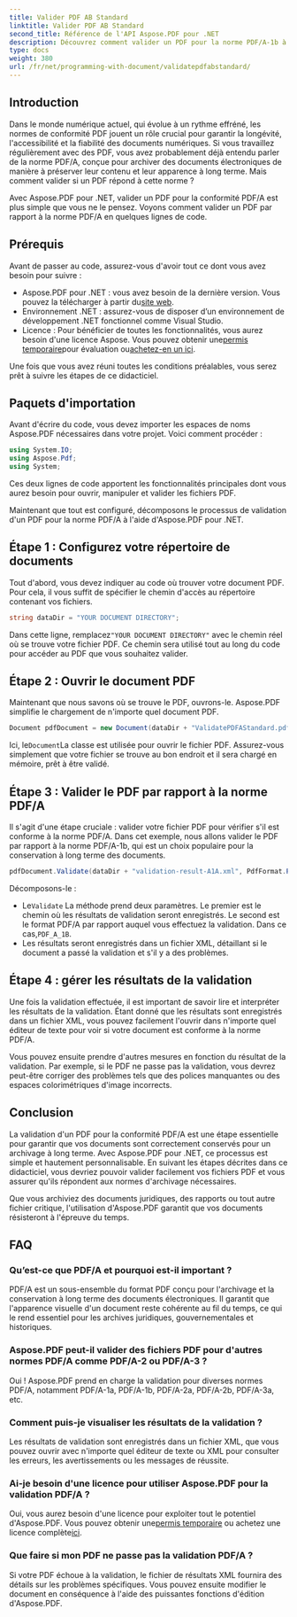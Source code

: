 ```yaml
---
title: Valider PDF AB Standard
linktitle: Valider PDF AB Standard
second_title: Référence de l'API Aspose.PDF pour .NET
description: Découvrez comment valider un PDF pour la norme PDF/A-1b à l'aide d'Aspose.PDF pour .NET dans ce didacticiel étape par étape. Assurez la conformité pour l'archivage à long terme.
type: docs
weight: 380
url: /fr/net/programming-with-document/validatepdfabstandard/
---
```

## Introduction

Dans le monde numérique actuel, qui évolue à un rythme effréné, les normes de conformité PDF jouent un rôle crucial pour garantir la longévité, l'accessibilité et la fiabilité des documents numériques. Si vous travaillez régulièrement avec des PDF, vous avez probablement déjà entendu parler de la norme PDF/A, conçue pour archiver des documents électroniques de manière à préserver leur contenu et leur apparence à long terme. Mais comment valider si un PDF répond à cette norme ?

Avec Aspose.PDF pour .NET, valider un PDF pour la conformité PDF/A est plus simple que vous ne le pensez. Voyons comment valider un PDF par rapport à la norme PDF/A en quelques lignes de code. 


## Prérequis

Avant de passer au code, assurez-vous d'avoir tout ce dont vous avez besoin pour suivre :

-  Aspose.PDF pour .NET : vous avez besoin de la dernière version. Vous pouvez la télécharger à partir du[site web](https://releases.aspose.com/pdf/net/).
- Environnement .NET : assurez-vous de disposer d’un environnement de développement .NET fonctionnel comme Visual Studio.
-  Licence : Pour bénéficier de toutes les fonctionnalités, vous aurez besoin d'une licence Aspose. Vous pouvez obtenir une[permis temporaire](https://purchase.aspose.com/temporary-license/)pour évaluation ou[achetez-en un ici](https://purchase.aspose.com/buy).

Une fois que vous avez réuni toutes les conditions préalables, vous serez prêt à suivre les étapes de ce didacticiel.

## Paquets d'importation

Avant d'écrire du code, vous devez importer les espaces de noms Aspose.PDF nécessaires dans votre projet. Voici comment procéder :

```csharp
using System.IO;
using Aspose.Pdf;
using System;
```

Ces deux lignes de code apportent les fonctionnalités principales dont vous aurez besoin pour ouvrir, manipuler et valider les fichiers PDF.

Maintenant que tout est configuré, décomposons le processus de validation d'un PDF pour la norme PDF/A à l'aide d'Aspose.PDF pour .NET.

## Étape 1 : Configurez votre répertoire de documents

Tout d'abord, vous devez indiquer au code où trouver votre document PDF. Pour cela, il vous suffit de spécifier le chemin d'accès au répertoire contenant vos fichiers.

```csharp
string dataDir = "YOUR DOCUMENT DIRECTORY";
```

 Dans cette ligne, remplacez`"YOUR DOCUMENT DIRECTORY"` avec le chemin réel où se trouve votre fichier PDF. Ce chemin sera utilisé tout au long du code pour accéder au PDF que vous souhaitez valider.

## Étape 2 : Ouvrir le document PDF

Maintenant que nous savons où se trouve le PDF, ouvrons-le. Aspose.PDF simplifie le chargement de n'importe quel document PDF.

```csharp
Document pdfDocument = new Document(dataDir + "ValidatePDFAStandard.pdf");
```

 Ici, le`Document`La classe est utilisée pour ouvrir le fichier PDF. Assurez-vous simplement que votre fichier se trouve au bon endroit et il sera chargé en mémoire, prêt à être validé.

## Étape 3 : Valider le PDF par rapport à la norme PDF/A

Il s'agit d'une étape cruciale : valider votre fichier PDF pour vérifier s'il est conforme à la norme PDF/A. Dans cet exemple, nous allons valider le PDF par rapport à la norme PDF/A-1b, qui est un choix populaire pour la conservation à long terme des documents.

```csharp
pdfDocument.Validate(dataDir + "validation-result-A1A.xml", PdfFormat.PDF_A_1B);
```

Décomposons-le :
-  Le`Validate` La méthode prend deux paramètres. Le premier est le chemin où les résultats de validation seront enregistrés. Le second est le format PDF/A par rapport auquel vous effectuez la validation. Dans ce cas,`PDF_A_1B`.
- Les résultats seront enregistrés dans un fichier XML, détaillant si le document a passé la validation et s'il y a des problèmes.

## Étape 4 : gérer les résultats de la validation

Une fois la validation effectuée, il est important de savoir lire et interpréter les résultats de la validation. Étant donné que les résultats sont enregistrés dans un fichier XML, vous pouvez facilement l'ouvrir dans n'importe quel éditeur de texte pour voir si votre document est conforme à la norme PDF/A.

Vous pouvez ensuite prendre d'autres mesures en fonction du résultat de la validation. Par exemple, si le PDF ne passe pas la validation, vous devrez peut-être corriger des problèmes tels que des polices manquantes ou des espaces colorimétriques d'image incorrects.

## Conclusion

La validation d'un PDF pour la conformité PDF/A est une étape essentielle pour garantir que vos documents sont correctement conservés pour un archivage à long terme. Avec Aspose.PDF pour .NET, ce processus est simple et hautement personnalisable. En suivant les étapes décrites dans ce didacticiel, vous devriez pouvoir valider facilement vos fichiers PDF et vous assurer qu'ils répondent aux normes d'archivage nécessaires.

Que vous archiviez des documents juridiques, des rapports ou tout autre fichier critique, l'utilisation d'Aspose.PDF garantit que vos documents résisteront à l'épreuve du temps.

## FAQ

### Qu’est-ce que PDF/A et pourquoi est-il important ?
PDF/A est un sous-ensemble du format PDF conçu pour l'archivage et la conservation à long terme des documents électroniques. Il garantit que l'apparence visuelle d'un document reste cohérente au fil du temps, ce qui le rend essentiel pour les archives juridiques, gouvernementales et historiques.

### Aspose.PDF peut-il valider des fichiers PDF pour d'autres normes PDF/A comme PDF/A-2 ou PDF/A-3 ?
Oui ! Aspose.PDF prend en charge la validation pour diverses normes PDF/A, notamment PDF/A-1a, PDF/A-1b, PDF/A-2a, PDF/A-2b, PDF/A-3a, etc.

### Comment puis-je visualiser les résultats de la validation ?
Les résultats de validation sont enregistrés dans un fichier XML, que vous pouvez ouvrir avec n'importe quel éditeur de texte ou XML pour consulter les erreurs, les avertissements ou les messages de réussite.

### Ai-je besoin d'une licence pour utiliser Aspose.PDF pour la validation PDF/A ?
 Oui, vous aurez besoin d'une licence pour exploiter tout le potentiel d'Aspose.PDF. Vous pouvez obtenir une[permis temporaire](https://purchase.aspose.com/temporary-license/) ou achetez une licence complète[ici](https://purchase.aspose.com/buy).

### Que faire si mon PDF ne passe pas la validation PDF/A ?
Si votre PDF échoue à la validation, le fichier de résultats XML fournira des détails sur les problèmes spécifiques. Vous pouvez ensuite modifier le document en conséquence à l'aide des puissantes fonctions d'édition d'Aspose.PDF.